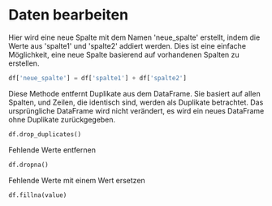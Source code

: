 # Daten bearbeiten
Hier wird eine neue Spalte mit dem Namen 'neue_spalte' erstellt, indem die Werte aus 'spalte1' und 'spalte2' addiert werden. Dies ist eine einfache Möglichkeit, eine neue Spalte basierend auf vorhandenen Spalten zu erstellen.

```python
df['neue_spalte'] = df['spalte1'] + df['spalte2']
```

Diese Methode entfernt Duplikate aus dem DataFrame. Sie basiert auf allen Spalten, und Zeilen, die identisch sind, werden als Duplikate betrachtet. Das ursprüngliche DataFrame wird nicht verändert, es wird ein neues DataFrame ohne Duplikate zurückgegeben.

```python
df.drop_duplicates()
```

Fehlende Werte entfernen
```python
df.dropna()  
```

Fehlende Werte mit einem Wert ersetzen
```python
df.fillna(value)  
```